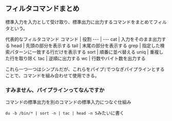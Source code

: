 ## フィルタコマンドまとめ

標準入力を入力として受け取り、標準出力に出力するコマンドをまとめてフィルタという。

代表的なフィルタコマンド
コマンド | 役割
--- | ---
cat | 入力をそのまま出力する
head | 先頭の部分を表示する
tail | 末尾の部分を表示する
grep | 指定した検索パターンに一致する行だけを表示する
sort | 順番に並べ替える
uniq | 重複した行を取り除く
tac | 逆順に出力する
wc | 行数やバイト数を出力する

これら一つ一つはシンプルだが、これらをパイプ` | `でつなぎパイプラインとすることで、コマンドを組み合わせて使用できる。

### すみません、パイプラインってなんですか

コマンドの標準出力を別のコマンドの標準入力につなぐ仕組み

` du -b /bin/* | sort -n | tac | head -n 5 `みたいに書く

